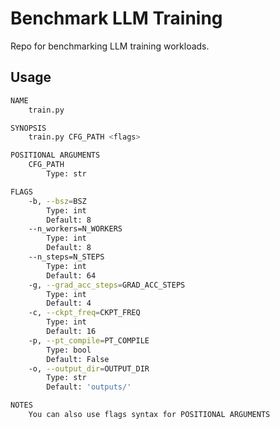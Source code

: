 # Benchmark LLM Training

Repo for benchmarking LLM training workloads.


## Usage

```bash
NAME
	train.py

SYNOPSIS
	train.py CFG_PATH <flags>

POSITIONAL ARGUMENTS
	CFG_PATH
		Type: str

FLAGS
	-b, --bsz=BSZ
		Type: int
		Default: 8
	--n_workers=N_WORKERS
		Type: int
		Default: 8
	--n_steps=N_STEPS
		Type: int
		Default: 64
	-g, --grad_acc_steps=GRAD_ACC_STEPS
		Type: int
		Default: 4
	-c, --ckpt_freq=CKPT_FREQ
		Type: int
		Default: 16
	-p, --pt_compile=PT_COMPILE
		Type: bool
		Default: False
	-o, --output_dir=OUTPUT_DIR
		Type: str
		Default: 'outputs/'

NOTES
	You can also use flags syntax for POSITIONAL ARGUMENTS
```
